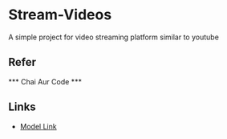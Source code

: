# Stream-Videos

A simple project for video streaming platform similar to youtube 

## Refer 

*** Chai Aur Code ***

## Links

- [Model Link](https://app.eraser.io/workspace/YtPqZ1VogxGy1jzIDkzj)




